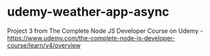 # udemy-weather-app-async

Project 3 from The Complete Node JS Developer Course on Udemy - https://www.udemy.com/the-complete-node-js-developer-course/learn/v4/overview
